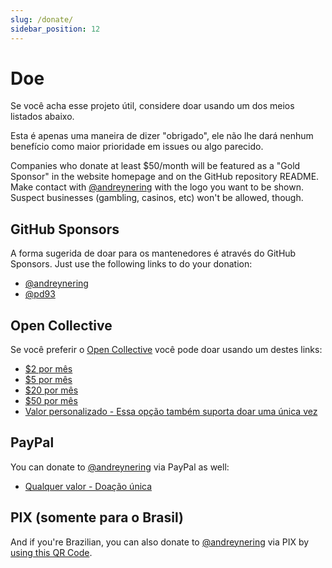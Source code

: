 ```yaml
---
slug: /donate/
sidebar_position: 12
---
```


# Doe

Se você acha esse projeto útil, considere doar usando um dos meios listados abaixo.

Esta é apenas uma maneira de dizer "obrigado", ele não lhe dará nenhum benefício como maior prioridade em issues ou algo parecido.

Companies who donate at least $50/month will be featured as a "Gold Sponsor" in the website homepage and on the GitHub repository README. Make contact with [@andreynering](https://github.com/andreynering) with the logo you want to be shown. Suspect businesses (gambling, casinos, etc) won't be allowed, though.

## GitHub Sponsors

A forma sugerida de doar para os mantenedores é através do GitHub Sponsors. Just use the following links to do your donation:

- [@andreynering](https://github.com/sponsors/andreynering)
- [@pd93](https://github.com/sponsors/pd93)

## Open Collective

Se você preferir o [Open Collective](https://opencollective.com/task) você pode doar usando um destes links:

- [$2 por mês](https://opencollective.com/task/contribute/backer-4034/checkout)
- [$5 por mês](https://opencollective.com/task/contribute/supporter-8404/checkout)
- [$20 por mês](https://opencollective.com/task/contribute/sponsor-4035/checkout)
- [$50 por mês](https://opencollective.com/task/contribute/sponsor-28775/checkout)
- [Valor personalizado - Essa opção também suporta doar uma única vez](https://opencollective.com/task/donate)

## PayPal

You can donate to [@andreynering](https://github.com/andreynering) via PayPal as well:

- [Qualquer valor - Doação única](https://www.paypal.com/cgi-bin/webscr?cmd=_donations&business=GSVDU63RKG45A&currency_code=USD&source=url)

## PIX (somente para o Brasil)

And if you're Brazilian, you can also donate to [@andreynering](https://github.com/andreynering) via PIX by [using this QR Code](/img/pix.png).

<!-- prettier-ignore-start -->

<!-- prettier-ignore-end -->
